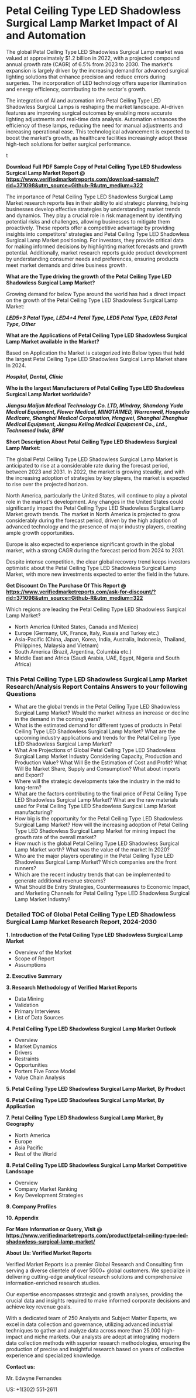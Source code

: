 <meta name="title" content="Global Petal Ceiling Type LED Shadowless Surgical Lamp Market Impact of AI and Automation"><meta name="description" content="The global Petal Ceiling Type LED Shadowless Surgical Lamp market was valued at approximately $1.2 billion in 2022, with a projected compound annual growth rate (CAGR)"><meta name="title" content="Petal Ceiling Type LED Shadowless Surgical Lamp Market Size, Share, Scope, Trends, Growth, Opportunities, Analysis, Forecast"><h1>Petal Ceiling Type LED Shadowless Surgical Lamp Market Impact of AI and Automation</h1><p>The global Petal Ceiling Type LED Shadowless Surgical Lamp market was valued at approximately $1.2 billion in 2022, with a projected compound annual growth rate (CAGR) of 6.5% from 2023 to 2030. The market's expansion is largely driven by the increasing demand for advanced surgical lighting solutions that enhance precision and reduce errors during surgeries. The incorporation of LED technology offers superior illumination and energy efficiency, contributing to the sector's growth.</p><p>The integration of AI and automation into Petal Ceiling Type LED Shadowless Surgical Lamps is reshaping the market landscape. AI-driven features are improving surgical outcomes by enabling more accurate lighting adjustments and real-time data analysis. Automation enhances the efficiency of these lamps, reducing the need for manual adjustments and increasing operational ease. This technological advancement is expected to boost the market's growth, as healthcare facilities increasingly adopt these high-tech solutions for better surgical performance.</p>t</p><p id="" class=""><strong>Download Full PDF Sample Copy of Petal Ceiling Type LED Shadowless Surgical Lamp Market Report @ <a href="https://www.verifiedmarketreports.com/download-sample/?rid=371098&utm_source=Github-R&utm_medium=322" target="_blank">https://www.verifiedmarketreports.com/download-sample/?rid=371098&utm_source=Github-R&utm_medium=322</a></strong></p><p>The importance of&nbsp;Petal Ceiling Type LED Shadowless Surgical Lamp Market research reports lies in their ability to aid strategic planning, helping businesses develop effective strategies by understanding market trends and dynamics. They play a crucial role in risk management by identifying potential risks and challenges, allowing businesses to mitigate them proactively. These reports offer a competitive advantage by providing insights into competitors' strategies and Petal Ceiling Type LED Shadowless Surgical Lamp Market positioning. For investors, they provide critical data for making informed decisions by highlighting market forecasts and growth potential. Additionally, market research reports guide product development by understanding consumer needs and preferences, ensuring products meet market demands and drive business growth.</p><p><strong>What are the&nbsp;Type driving the growth of the Petal Ceiling Type LED Shadowless Surgical Lamp Market?</strong></p><p id="" class="">Growing demand for below Type around the world has had a direct impact on the growth of the Petal Ceiling Type LED Shadowless Surgical Lamp Market:</p><em><strong>LED5+3 Petal Type, LED4+4 Petal Type, LED5 Petal Type, LED3 Petal Type, Other</strong></em></p><strong>What are the&nbsp;Applications&nbsp;of Petal Ceiling Type LED Shadowless Surgical Lamp Market available in the Market?</strong></p><p id="" class="">Based on Application the Market is categorized into Below types that held the largest Petal Ceiling Type LED Shadowless Surgical Lamp Market share In 2024.</p><em><strong>Hospital, Dental, Clinic</strong></em></p><strong>Who is the largest Manufacturers of Petal Ceiling Type LED Shadowless Surgical Lamp Market worldwide?</strong></p><p><em><strong>Jiangsu Maijun Medical Technology Co. LTD, Mindray, Shandong Yuda Medical Equipment, Flower Medical, MINGTAIMED, Warrenwell, Hospedia Medicare, Shanghai Medical Corporation, Hengwei, Shanghai Zhenghua Medical Equipment, Jiangsu Keling Medical Equipment Co., Ltd., Technomed India, BPM</strong></em></p><p id="" class=""><strong>Short Description About Petal Ceiling Type LED Shadowless Surgical Lamp Market:</strong></p><p>The global Petal Ceiling Type LED Shadowless Surgical Lamp Market is anticipated to rise at a considerable rate during the forecast period, between 2023 and 2031. In 2022, the market is growing steadily, and with the increasing adoption of strategies by key players, the market is expected to rise over the projected horizon.</p><p>North America, particularly the United States, will continue to play a pivotal role in the market's development. Any changes in the United States could significantly impact the Petal Ceiling Type LED Shadowless Surgical Lamp Market growth trends. The market in North America is projected to grow considerably during the forecast period, driven by the high adoption of advanced technology and the presence of major industry players, creating ample growth opportunities.</p><p>Europe is also expected to experience significant growth in the global market, with a strong CAGR during the forecast period from 2024 to 2031.</p><p>Despite intense competition, the clear global recovery trend keeps investors optimistic about the Petal Ceiling Type LED Shadowless Surgical Lamp Market, with more new investments expected to enter the field in the future.</p><p id="" class=""><strong>Get Discount On The Purchase Of This Report @ <a href="https://www.verifiedmarketreports.com/ask-for-discount/?rid=371098&utm_source=Github-R&utm_medium=322" target="_blank">https://www.verifiedmarketreports.com/ask-for-discount/?rid=371098&utm_source=Github-R&utm_medium=322</a></strong></p>Which regions are leading the Petal Ceiling Type LED Shadowless Surgical Lamp Market?</p><ul><li>North America (United States, Canada and Mexico)</li><li>Europe (Germany, UK, France, Italy, Russia and Turkey etc.)</li><li>Asia-Pacific (China, Japan, Korea, India, Australia, Indonesia, Thailand, Philippines, Malaysia and Vietnam)</li><li>South America (Brazil, Argentina, Columbia etc.)</li><li>Middle East and Africa (Saudi Arabia, UAE, Egypt, Nigeria and South Africa)</li></ul><h3 id="" class="">This Petal Ceiling Type LED Shadowless Surgical Lamp Market Research/Analysis Report Contains Answers to your following Questions</h3><ul><li>What are the global trends in the Petal Ceiling Type LED Shadowless Surgical Lamp Market? Would the market witness an increase or decline in the demand in the coming years?</li><li>What is the estimated demand for different types of products in Petal Ceiling Type LED Shadowless Surgical Lamp Market? What are the upcoming industry applications and trends for the Petal Ceiling Type LED Shadowless Surgical Lamp Market?</li><li>What Are Projections of Global Petal Ceiling Type LED Shadowless Surgical Lamp Market Industry Considering Capacity, Production and Production Value? What Will Be the Estimation of Cost and Profit? What Will Be Market Share, Supply and Consumption? What about imports and Export?</li><li>Where will the strategic developments take the industry in the mid to long-term?</li><li>What are the factors contributing to the final price of Petal Ceiling Type LED Shadowless Surgical Lamp Market? What are the raw materials used for Petal Ceiling Type LED Shadowless Surgical Lamp Market manufacturing?</li><li>How big is the opportunity for the Petal Ceiling Type LED Shadowless Surgical Lamp Market? How will the increasing adoption of Petal Ceiling Type LED Shadowless Surgical Lamp Market for mining impact the growth rate of the overall market?</li><li>How much is the global Petal Ceiling Type LED Shadowless Surgical Lamp Market worth? What was the value of the market In 2020?</li><li>Who are the major players operating in the Petal Ceiling Type LED Shadowless Surgical Lamp Market? Which companies are the front runners?</li><li>Which are the recent industry trends that can be implemented to generate additional revenue streams?</li><li>What Should Be Entry Strategies, Countermeasures to Economic Impact, and Marketing Channels for Petal Ceiling Type LED Shadowless Surgical Lamp Market Industry?</li></ul><h3 id="" class="">Detailed TOC of Global Petal Ceiling Type LED Shadowless Surgical Lamp Market Research Report, 2024-2030</h3><p id="" class=""><strong>1. Introduction of the Petal Ceiling Type LED Shadowless Surgical Lamp Market</strong></p><ul><li>Overview of the Market</li><li>Scope of Report</li><li>Assumptions</li></ul><p id="" class=""><strong>2. Executive Summary</strong></p><p id="" class=""><strong>3. Research Methodology of Verified Market Reports</strong></p><ul><li>Data Mining</li><li>Validation</li><li>Primary Interviews</li><li>List of Data Sources</li></ul><p id="" class=""><strong>4. Petal Ceiling Type LED Shadowless Surgical Lamp Market Outlook</strong></p><ul><li>Overview</li><li>Market Dynamics</li><li>Drivers</li><li>Restraints</li><li>Opportunities</li><li>Porters Five Force Model</li><li>Value Chain Analysis</li></ul><p id="" class=""><strong>5. Petal Ceiling Type LED Shadowless Surgical Lamp Market, By Product</strong></p><p id="" class=""><strong>6. Petal Ceiling Type LED Shadowless Surgical Lamp Market, By Application</strong></p><p id="" class=""><strong>7. Petal Ceiling Type LED Shadowless Surgical Lamp Market, By Geography</strong></p><ul><li>North America</li><li>Europe</li><li>Asia Pacific</li><li>Rest of the World</li></ul><p id="" class=""><strong>8. Petal Ceiling Type LED Shadowless Surgical Lamp Market Competitive Landscape</strong></p><ul><li>Overview</li><li>Company Market Ranking</li><li>Key Development Strategies</li></ul><p id="" class=""><strong>9. Company Profiles</strong></p><p id="" class=""><strong>10. Appendix</strong></p><p id="" class=""><strong>For More Information or Query, Visit @ <a href="https://www.verifiedmarketreports.com/product/petal-ceiling-type-led-shadowless-surgical-lamp-market/" target="_blank">https://www.verifiedmarketreports.com/product/petal-ceiling-type-led-shadowless-surgical-lamp-market/</a></strong></p><p id="" class=""><strong>About Us: Verified Market Reports</strong></p><p id="" class="">Verified Market Reports is a premier Global Research and Consulting firm serving a diverse clientele of over 5000+ global customers. We specialize in delivering cutting-edge analytical research solutions and comprehensive information-enriched research studies.</p><p id="" class="">Our expertise encompasses strategic and growth analyses, providing the crucial data and insights required to make informed corporate decisions and achieve key revenue goals.</p><p id="" class="">With a dedicated team of 250 Analysts and Subject Matter Experts, we excel in data collection and governance, utilizing advanced industrial techniques to gather and analyze data across more than 25,000 high-impact and niche markets. Our analysts are adept at integrating modern data collection methods with superior research methodologies, ensuring the production of precise and insightful research based on years of collective experience and specialized knowledge.</p><p id="" class=""><strong>Contact us:</strong></p><p id="" class="">Mr. Edwyne Fernandes</p><p id="" class="">US: +1(302) 551-2611</p>